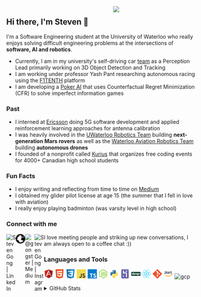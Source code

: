 <img align="right" src="https://media.giphy.com/media/xTiTnA6KByRzAnnEwE/giphy.gif" width="220"/>

## Hi there, I'm Steven 👋
I'm a Software Engineering student at the University of Waterloo who really enjoys solving difficult engineering problems at the intersections of **software, AI and robotics**. 
- Currently, I am in my university's self-driving car [team][WATonomous] as a Perception Lead primarily working on 3D Object Detection and Tracking
- I am working under professor Yash Pant researching autonomous racing using the [F1TENTH](https://f1tenth.org/) platform
- I am developing a [Poker AI](https://github.com/Gongsta/Poker-AI) that uses Counterfactual Regret Minimization (CFR) to solve imperfect information games

### Past
- I interned at [Ericsson](https://www.ericsson.com) doing 5G software development and applied reinforcement learning approaches for antenna calibration
- I was heavily involved in the [UWaterloo Robotics Team][UWRT] building **next-generation Mars rovers** as well as the [Waterloo Aviation Robotics Team][WARG] building **autonomous drones**
- I founded of a nonprofit called [Kurius][kurius] that organizes free coding events for 4000+ Canadian high school students

### Fun Facts
- I enjoy writing and reflecting from time to time on [Medium](https://gongster.medium.com/)
- I obtained my glider pilot license at age 15 (the summer that I fell in love with aviation)
- I really enjoy playing badminton (was varsity level in high school)

### Connect with me 
[<img align="left" alt="Steven Gong | LinkedIn" width="25" src="https://cdn.jsdelivr.net/npm/simple-icons@v3/icons/linkedin.svg" />][linkedin]
[<img align="left" alt="stevengong.me" width="25" src="https://raw.githubusercontent.com/iconic/open-iconic/master/svg/globe.svg" />][website]
[<img align="left" alt="@gongster | Medium" width="25" src="https://cdn.jsdelivr.net/npm/simple-icons@v3/icons/medium.svg" />][medium]
[<img align="left" alt="Steven Gong | Instagram" width="25" src="https://cdn.jsdelivr.net/npm/simple-icons@v3/icons/instagram.svg" />][instagram]
I love meeting people and striking up new conversations, I am always open to a coffee chat :))
<br />

### Languages and Tools
<p align="left">
<img src="https://raw.githubusercontent.com/devicons/devicon/master/icons/angularjs/angularjs-original.svg" alt="angular-js" width="25" height="25" />
<img src="https://raw.githubusercontent.com/devicons/devicon/master/icons/html5/html5-original.svg" alt="html" width="25" height="25" />
<img src="https://raw.githubusercontent.com/devicons/devicon/master/icons/css3/css3-original.svg" alt="css3" width="25" height="25" />
<img src="https://raw.githubusercontent.com/devicons/devicon/master/icons/javascript/javascript-original.svg" alt="javascript" width="25" height="25" />
<img src="https://raw.githubusercontent.com/devicons/devicon/master/icons/typescript/typescript-original.svg" alt="typescript" width="25" height="25" />
<img src="https://raw.githubusercontent.com/devicons/devicon/master/icons/nodejs/nodejs-original.svg" alt="nodejs" width="25" height="25" />
<img src="https://raw.githubusercontent.com/devicons/devicon/master/icons/python/python-original.svg" alt="python" width="25" height="25" />
<img src="https://raw.githubusercontent.com/devicons/devicon/master/icons/heroku/heroku-plain.svg" alt="heroku" width="25" height="25" />
<img src="https://raw.githubusercontent.com/devicons/devicon/master/icons/django/django-original.svg" alt="django" width="25" height="25" />
<img src="https://raw.githubusercontent.com/devicons/devicon/master/icons/react/react-original.svg" alt="react" width="25" height="25" />
<img src="https://raw.githubusercontent.com/devicons/devicon/master/icons/git/git-original.svg" alt="react" width="25" height="25" />
<img src="https://raw.githubusercontent.com/github/explore/80688e429a7d4ef2fca1e82350fe8e3517d3494d/topics/aws/aws.png" alt="aws" width="25" height="25" />
<img src="https://www.vectorlogo.zone/logos/google_cloud/google_cloud-icon.svg" alt="gcp" width="25" height="25" />
</p>

<details>
  <summary>GitHub Stats</summary>
  <p align="center">
    <img alt="Gongsta's GitHub Stats" src="https://github-readme-stats.vercel.app/api?username=gongsta&show_icons=true&hide_border=true" />
  </p>
</details>

[website]: https://stevengong.me
[kurius]: https://kurius.ca
[UWRT]: https://www.uwaterloorobotics.com/
[WARG]: https://github.com/UWARG/ZeroPilot-SW
[WATonomous]: https://watonomous.ca/

[medium]: https://medium.com/@gongster
[instagram]: https://instagram.com/stevengongg
[linkedin]: https://linkedin.com/in/gong-steven
